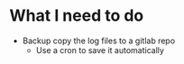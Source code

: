 # What I need to do

- Backup copy the log files to a gitlab repo
  - Use a cron to save it automatically
